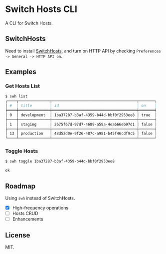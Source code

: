 # Switch Hosts CLI

A CLI for Switch Hosts.

## SwitchHosts

Need to install [SwitchHosts](https://github.com/oldj/SwitchHosts), and turn on HTTP API by checking `Preferences -> General -> HTTP API on`.

## Examples

### Get Hosts List

```bash
$ swh list
╭────┬──────────────┬──────────────────────────────────────┬───────╮
│ #  │ title        │ id                                   │ on    │
╞════╪══════════════╪══════════════════════════════════════╪═══════╡
│ 0  │ development  │ 1ba37287-b3af-4359-b44d-bbf0f2953ee8 │ true  │
├────┼──────────────┼──────────────────────────────────────┼───────┤
│ 1  │ staging      │ 2675f67d-97d7-4689-a59a-4ea666eb97d1 │ false │
├────┼──────────────┼──────────────────────────────────────┼───────┤
│ 13 │ production   │ 48d52d0e-9f26-487c-a981-b45f46cdf9c5 │ false │
╰────┴──────────────┴──────────────────────────────────────┴───────╯
```

### Toggle Hosts

```bash
$ swh toggle 1ba37287-b3af-4359-b44d-bbf0f2953ee8

ok
```

## Roadmap

Using `swh` instead of SwitchHosts.

- [x] High-frequency operations
- [ ] Hosts CRUD
- [ ] Enhancements

## License

MIT.
